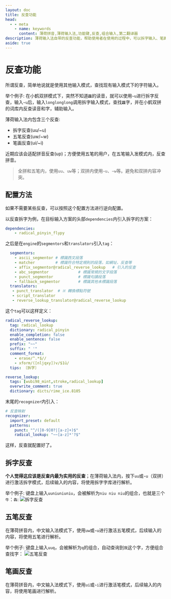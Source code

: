 ```yaml
---
layout: doc
title: 反查功能
head:
  - - meta
    - name: keywords
      content: 薄荷拼音,薄荷输入法,功能键,反查,组合输入,第二翻译器
description: 薄荷输入法自带的反查功能，帮助使用者在使用的过程中，可以拆字输入、笔画输入和五笔输入。比如： 输入三个“牛”，可以自动组合为“犇”
aside: true
---
```

# 反查功能
所谓反查，简单地说就是使用其他输入模式，查找现有输入模式下的字符输入。

举个例子: 在小鹤双拼模式下，突然不知道`龘`的读音，就可以使用`~u`进行拆字反查，输入`~u`后，输入`longlonglong`调用拆字输入模式，查找`龘`字，并在小鹤双拼的词库内反查读音和字，辅助输入。

薄荷输入法内包含三个反查:
- 拆字反查(uu/~u)
- 五笔反查(uw/~w)
- 笔画反查(ui/~i)

近期应该会适配拼音反查(up)；方便使用五笔的用户，在五笔输入发模式内，反查拼音。

> 全拼和五笔内，使用`uu`、`uw`等；双拼内使用`~u`、`~w`等。避免和双拼内容冲突。

## 配置方法
如果不需要某些反查，可以按照这个配置方法进行逆向配置。

以反查拆字为例，在目标输入方案的头部`dependencies`内引入拆字的方案：
```yaml
dependencies:
    - radical_pinyin_flypy
```
之后是在`engine`的`segmentors`和`translators`引入`tag`：
```yaml
  segmentors:
    - ascii_segmentor # 標識西文段落
    - matcher         # 標識符合特定規則的段落，如網址、反查等
    - affix_segmentor@radical_reverse_lookup   # 引入的反查
    - abc_segmentor             # 標識常規的文字段落
    - punct_segmentor           # 標識句讀段落
    - fallback_segmentor        # 標識其他未標識段落
  translators:
   - punct_translator  # ※ 轉換標點符號
   - script_translator
   - reverse_lookup_translator@radical_reverse_lookup
```

这个`tag`可以这样定义：
```yaml
radical_reverse_lookup:
  tag: radical_lookup
  dictionary: radical_pinyin
  enable_completion: false
  enable_sentence: false
  prefix: "~~"
  suffix: " '"
  comment_format:
    - erase/^.*$//
    - xform/([nljqxy])v/$1ü/
  tips: 〔拆字〕

reverse_lookup:
  tags: [wubi98_mint,stroke,radical_lookup]
  overwrite_comment: true
  dictionary: dicts/rime_ice.8105
```

末尾的`recognizer`内引入：
```yaml
# 反查映射
recognizer:
  import_preset: default
  patterns:
    punct: "^/([0-9]0?|[a-z]+)$"
    radical_lookup: "~~[a-z]*'?$"
```

这样，反查就配置好了。

## 拆字反查

**个人觉得这应该是反查内最为实用的反查**；在薄荷输入法内，按下`uu`或`~u`（双拼）进行激活拆字模式，后续输入的内容，将使用拆字字库进行解析。

举个例子: 键盘上输入`uuniuniuniu`，会被解析为`niu niu niu`的组合，也就是三个`牛`：`犇`:
![拆字反查](/image/demo/reverseChaizi.webp)

## 五笔反查
在薄荷拼音内，中文输入法模式下，使用`uw`或`~u`进行激活五笔模式，后续输入的内容，将使用五笔进行解析。

举个例子: 键盘上输入`uuq`，会被解析为`q`的组合，自动查询到`我`这个字，方便组合查找字：
![五笔反查](/image/demo/reverseWubi.webp)

## 笔画反查
在薄荷拼音内，中文输入法模式下，使用`ui`或`~i`进行激活笔模式，后续输入的内容，将使用笔画进行解析。
